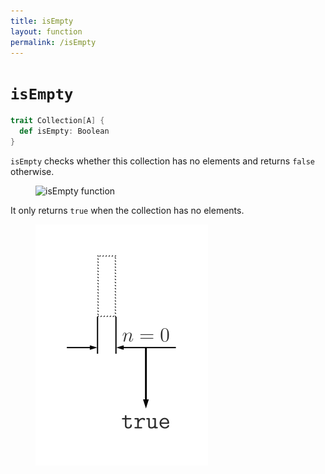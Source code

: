 ```yaml
---
title: isEmpty
layout: function
permalink: /isEmpty
---
```


# `isEmpty`

~~~ scala
trait Collection[A] {
  def isEmpty: Boolean
}
~~~

`isEmpty` checks whether this collection has no elements and returns `false` otherwise.

<figure class="diagram">
  <img src="images/isEmpty.1.svg" alt="isEmpty function">
  <!-- <figcaption class="diagram-desc"></figcaption> -->
</figure>

It only returns `true` when the collection has no elements.

<figure class="diagram">
  <img src="images/isEmpty.2.svg" alt="isEmpty function">
  <!-- <figcaption class="diagram-desc"></figcaption> -->
</figure>
